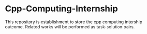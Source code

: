# Cpp-Computing-Internship
This repository is establishment to store the cpp computing intership outcome.
Related works will be performed as task-solution pairs.

